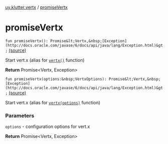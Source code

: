 [uy.klutter.vertx](index.md) / [promiseVertx](.)


# promiseVertx
`fun promiseVertx(): Promise&lt;Vertx,&nbsp;[Exception](http://docs.oracle.com/javase/6/docs/api/java/lang/Exception.html)&gt;` [(source)](https://github.com/kohesive/klutter/blob/master/vertx3-jdk8/src/main/kotlin/uy/klutter/vertx/Vertx.kt#L44)

Start vert.x (alias for [`vertx()`](vertx.md) function)

**Return**
Promise&lt;Vertx, Exception&gt;


`fun promiseVertx(options:&nbsp;VertxOptions): Promise&lt;Vertx,&nbsp;[Exception](http://docs.oracle.com/javase/6/docs/api/java/lang/Exception.html)&gt;` [(source)](https://github.com/kohesive/klutter/blob/master/vertx3-jdk8/src/main/kotlin/uy/klutter/vertx/Vertx.kt#L72)

Start vert.x (alias for [`vertx(options)`](vertx.md) function)

### Parameters
`options` - configuration options for vert.x

**Return**
Promise&lt;Vertx, Exception&gt;


